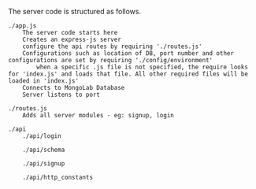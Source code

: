 The server code is structured as follows.

	./app.js
		The server code starts here
		Creates an express-js server
		configure the api routes by requiring './routes.js'
		Configurations such as location of DB, port number and other configurations are set by requiring './config/environment'
			when a specific .js file is not specified, the require looks  for 'index.js' and loads that file. All other required files will be loaded in 'index.js'
		Connects to MongoLab Database
		Server listens to port
	
	./routes.js
		Adds all server modules - eg: signup, login
	
	./api
		./api/login
			
		./api/schema
		
		./api/signup	
		
		./api/http_constants
	
	